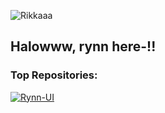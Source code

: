 ![Rikkaaa](https://files.catbox.moe/8npos5.jpg)

## Halowww, rynn here-!!

### Top Repositories:
[![Rynn-UI](https://github-readme-stats.vercel.app/api/pin/?username=rynxzyy&repo=Rynn-UI&theme=github)](https://github.com/rynxzyy/Rynn-UI)

